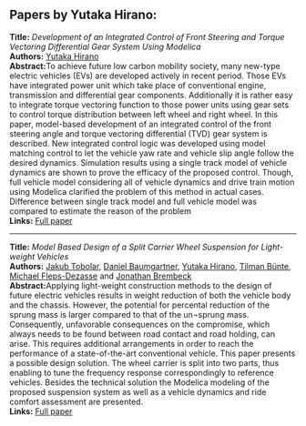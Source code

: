 <h2>Papers by Yutaka Hirano:</h2>
<p>
<b>Title:</b> <i> Development of an Integrated Control of Front Steering and Torque Vectoring Differential Gear System Using Modelica </i> <br />
<b>Authors:</b> <a href="../authors/author_111.html">Yutaka Hirano</a><br />
<b>Abstract:</b>To achieve future low carbon mobility society, many new-type electric vehicles (EVs) are developed actively in recent period. Those EVs have integrated power unit which take place of conventional engine, transmission and differential gear components. Additionally it is rather easy to integrate torque vectoring function to those power units using gear sets to control torque distribution between left wheel and right wheel. In this paper, model-based development of an integrated control of the front steering angle and torque vectoring differential (TVD) gear system is described. New integrated control logic was developed using model matching control to let the vehicle yaw rate and vehicle slip angle follow the desired dynamics. Simulation results using a single track model of vehicle dynamics are shown to prove the efficacy of the proposed control. Though, full vehicle model considering all of vehicle dynamics and drive train motion using Modelica clarified the problem of this method in actual cases. Difference between single track model and full vehicle model was compared to estimate the reason of the problem<br />
<b>Links:</b> <a href="../submissions/ecp1713217_Hirano.pdf">Full paper</a></p>
<hr />
<p>
<b>Title:</b> <i> Model Based Design of a Split Carrier Wheel Suspension for Light-weight Vehicles </i> <br />
<b>Authors:</b> <a href="../authors/author_277.html">Jakub Tobolar</a>, <a href="../authors/author_19.html">Daniel Baumgartner</a>, <a href="../authors/author_111.html">Yutaka Hirano</a>, <a href="../authors/author_38.html">Tilman Bünte</a>, <a href="../authors/author_72.html">Michael Fleps-Dezasse</a> and <a href="../authors/author_34.html">Jonathan Brembeck</a><br />
<b>Abstract:</b>Applying light-weight construction methods to the design of future electric vehicles results in weight reduction of both the vehicle body and the chassis. However, the potential for percental reduction of the sprung mass is larger compared to that of the un¬sprung mass. Consequently, unfavorable consequences on the compromise, which always needs to be found between road contact and road holding, can arise. This requires additional arrangements in order to reach the performance of a state-of-the-art conventional vehicle. This paper presents a possible design solution. The wheel carrier is split into two parts, thus enabling to tune the frequency response correspondingly to reference vehicles. Besides the technical solution the Modelica modeling of the proposed suspension system as well as a vehicle dynamics and ride comfort assessment are presented.<br />
<b>Links:</b> <a href="../submissions/ecp17132425_TobolarBaumgartnerHiranoBunteFlepsdezasseBrembeck.pdf">Full paper</a></p>